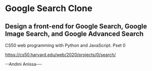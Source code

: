 # Google Search Clone

## Design a front-end for Google Search, Google Image Search, and Google Advanced Search

CS50 web programming with Python and JavaScript.
Pset 0

https://cs50.harvard.edu/web/2020/projects/0/search/

--Andini Anissa---